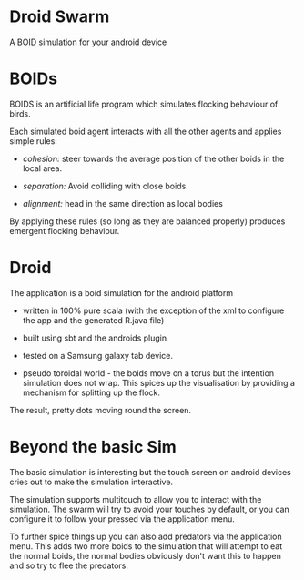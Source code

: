 Droid Swarm
===========

A BOID simulation for your android device



BOIDs
=====

BOIDS is an artificial life program which simulates flocking behaviour of birds.

Each simulated boid agent interacts with all the other agents and applies simple rules:

* *cohesion:* steer towards the average position of the other boids in the local area.

* *separation:* Avoid colliding with close boids.

* *alignment:* head in the same direction as local bodies

By applying these rules (so long as they are balanced properly) produces emergent flocking behaviour.

Droid
=====

The application is a boid simulation for the android platform

* written in 100% pure scala
(with the exception of the xml to configure the app and the generated R.java file)

* built using sbt and the androids plugin

* tested on a Samsung galaxy tab device.

* pseudo toroidal world - the boids move on a torus but the intention simulation does not wrap. This spices up the visualisation by providing a mechanism for splitting up the flock. 

The result, pretty dots moving round the screen.


Beyond the basic Sim
====================

The basic simulation is interesting but the touch screen on android devices cries out to make the simulation interactive.

The simulation supports multitouch to allow you to interact with the simulation. The swarm will try to avoid your touches by default, or you can configure it to follow your pressed via the application menu.

To further spice things up you can also add predators via the application menu. This adds two more boids to the simulation that will attempt to eat the normal boids, the normal bodies obviously don't want this to happen and so try to flee the predators.
